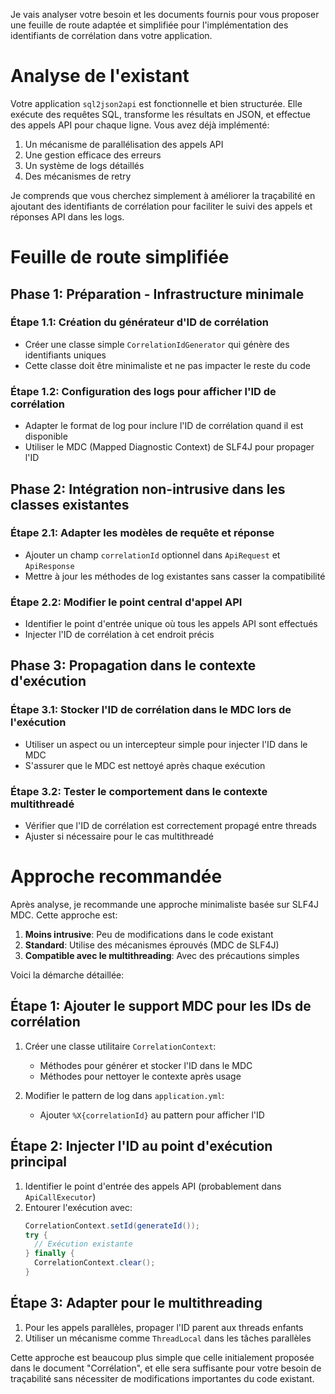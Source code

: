 Je vais analyser votre besoin et les documents fournis pour vous proposer une feuille de route adaptée et simplifiée pour l'implémentation des identifiants de corrélation dans votre application.

# Analyse de l'existant

Votre application `sql2json2api` est fonctionnelle et bien structurée. Elle exécute des requêtes SQL, transforme les résultats en JSON, et effectue des appels API pour chaque ligne. Vous avez déjà implémenté:

1. Un mécanisme de parallélisation des appels API
2. Une gestion efficace des erreurs
3. Un système de logs détaillés
4. Des mécanismes de retry

Je comprends que vous cherchez simplement à améliorer la traçabilité en ajoutant des identifiants de corrélation pour faciliter le suivi des appels et réponses API dans les logs.

# Feuille de route simplifiée

## Phase 1: Préparation - Infrastructure minimale

### Étape 1.1: Création du générateur d'ID de corrélation
- Créer une classe simple `CorrelationIdGenerator` qui génère des identifiants uniques
- Cette classe doit être minimaliste et ne pas impacter le reste du code

### Étape 1.2: Configuration des logs pour afficher l'ID de corrélation
- Adapter le format de log pour inclure l'ID de corrélation quand il est disponible
- Utiliser le MDC (Mapped Diagnostic Context) de SLF4J pour propager l'ID

## Phase 2: Intégration non-intrusive dans les classes existantes

### Étape 2.1: Adapter les modèles de requête et réponse
- Ajouter un champ `correlationId` optionnel dans `ApiRequest` et `ApiResponse`
- Mettre à jour les méthodes de log existantes sans casser la compatibilité

### Étape 2.2: Modifier le point central d'appel API
- Identifier le point d'entrée unique où tous les appels API sont effectués
- Injecter l'ID de corrélation à cet endroit précis

## Phase 3: Propagation dans le contexte d'exécution

### Étape 3.1: Stocker l'ID de corrélation dans le MDC lors de l'exécution
- Utiliser un aspect ou un intercepteur simple pour injecter l'ID dans le MDC
- S'assurer que le MDC est nettoyé après chaque exécution

### Étape 3.2: Tester le comportement dans le contexte multithreadé
- Vérifier que l'ID de corrélation est correctement propagé entre threads
- Ajuster si nécessaire pour le cas multithreadé

# Approche recommandée

Après analyse, je recommande une approche minimaliste basée sur SLF4J MDC. Cette approche est:

1. **Moins intrusive**: Peu de modifications dans le code existant
2. **Standard**: Utilise des mécanismes éprouvés (MDC de SLF4J)
3. **Compatible avec le multithreading**: Avec des précautions simples

Voici la démarche détaillée:

## Étape 1: Ajouter le support MDC pour les IDs de corrélation

1. Créer une classe utilitaire `CorrelationContext`:
   - Méthodes pour générer et stocker l'ID dans le MDC
   - Méthodes pour nettoyer le contexte après usage

2. Modifier le pattern de log dans `application.yml`:
   - Ajouter `%X{correlationId}` au pattern pour afficher l'ID

## Étape 2: Injecter l'ID au point d'exécution principal

1. Identifier le point d'entrée des appels API (probablement dans `ApiCallExecutor`)
2. Entourer l'exécution avec:
   ```java
   CorrelationContext.setId(generateId());
   try {
     // Exécution existante
   } finally {
     CorrelationContext.clear();
   }
   ```

## Étape 3: Adapter pour le multithreading

1. Pour les appels parallèles, propager l'ID parent aux threads enfants
2. Utiliser un mécanisme comme `ThreadLocal` dans les tâches parallèles

Cette approche est beaucoup plus simple que celle initialement proposée dans le document "Corrélation", et elle sera suffisante pour votre besoin de traçabilité sans nécessiter de modifications importantes du code existant.